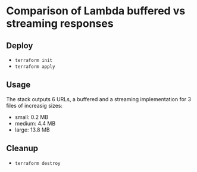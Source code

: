 # Comparison of Lambda buffered vs streaming responses

## Deploy

* ```terraform init```
* ```terraform apply```

## Usage

The stack outputs 6 URLs, a buffered and a streaming implementation for 3 files of increasig sizes:

* small: 0.2 MB
* medium: 4.4 MB
* large: 13.8 MB

## Cleanup

* ```terraform destroy```
